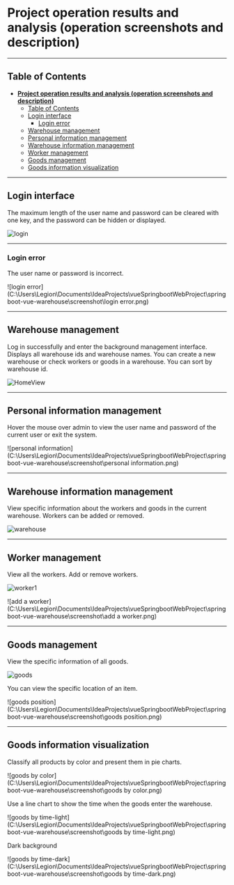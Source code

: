 # **Project operation results and analysis (operation screenshots and description)** 

------

## Table of Contents

- [**Project operation results and analysis (operation screenshots and description)**](#project-operation-results-and-analysis-operation-screenshots-and-description)
  - [Table of Contents](#table-of-contents)
  - [Login interface](#login-interface)
    - [Login error](#login-error)
  - [Warehouse management](#warehouse-management)
  - [Personal information management](#personal-information-management)
  - [Warehouse information management](#warehouse-information-management)
  - [Worker management](#worker-management)
  - [Goods management](#goods-management)
  - [Goods information visualization](#goods-information-visualization)


------

## Login interface

The maximum length of the user name and password can be cleared with one key, and the password can be hidden or displayed.

![login](C:\Users\Legion\Documents\IdeaProjects\vueSpringbootWebProject\springboot-vue-warehouse\screenshot\login.png)

------

### Login error

The user name or password is incorrect.

![login error](C:\Users\Legion\Documents\IdeaProjects\vueSpringbootWebProject\springboot-vue-warehouse\screenshot\login error.png)

------

## Warehouse management

Log in successfully and enter the background management interface. Displays all warehouse ids and warehouse names. You can create a new warehouse or check workers or goods in a warehouse. You can sort by warehouse id.

![HomeView](C:\Users\Legion\Documents\IdeaProjects\vueSpringbootWebProject\springboot-vue-warehouse\screenshot\HomeView.png)

------

## Personal information management

Hover the mouse over admin to view the user name and password of the current user or exit the system.

![personal information](C:\Users\Legion\Documents\IdeaProjects\vueSpringbootWebProject\springboot-vue-warehouse\screenshot\personal information.png)

------

## Warehouse information management

View specific information about the workers and goods in the current warehouse. Workers can be added or removed.

![warehouse](C:\Users\Legion\Documents\IdeaProjects\vueSpringbootWebProject\springboot-vue-warehouse\screenshot\warehouse.png)

------

## Worker management

View all the workers. Add or remove workers.

![worker1](C:\Users\Legion\Documents\IdeaProjects\vueSpringbootWebProject\springboot-vue-warehouse\screenshot\worker1.png)

![add a worker](C:\Users\Legion\Documents\IdeaProjects\vueSpringbootWebProject\springboot-vue-warehouse\screenshot\add a worker.png)

------

## Goods management

View the specific information of all goods.

![goods](C:\Users\Legion\Documents\IdeaProjects\vueSpringbootWebProject\springboot-vue-warehouse\screenshot\goods.png)

You can view the specific location of an item.

![goods position](C:\Users\Legion\Documents\IdeaProjects\vueSpringbootWebProject\springboot-vue-warehouse\screenshot\goods position.png)

------

## Goods information visualization

Classify all products by color and present them in pie charts.

![goods by color](C:\Users\Legion\Documents\IdeaProjects\vueSpringbootWebProject\springboot-vue-warehouse\screenshot\goods by color.png)

Use a line chart to show the time when the goods enter the warehouse.

![goods by time-light](C:\Users\Legion\Documents\IdeaProjects\vueSpringbootWebProject\springboot-vue-warehouse\screenshot\goods by time-light.png)

Dark background

![goods by time-dark](C:\Users\Legion\Documents\IdeaProjects\vueSpringbootWebProject\springboot-vue-warehouse\screenshot\goods by time-dark.png)